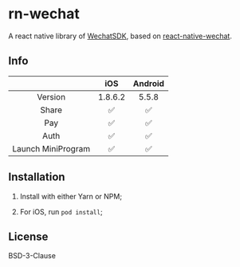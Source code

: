 # rn-wechat

A react native library of [WechatSDK](https://developers.weixin.qq.com/doc/oplatform/Mobile_App/Resource_Center_Homepage.html), based on [react-native-wechat](https://github.com/yorkie/react-native-wechat).

## Info

|                    |   iOS   | Android |
| :----------------: | :-----: | :-----: |
|      Version       | 1.8.6.2 |  5.5.8  |
|       Share        |   ✅    |   ✅    |
|        Pay         |   ✅    |   ✅    |
|        Auth        |   ✅    |   ✅    |
| Launch MiniProgram |   ✅    |   ✅    |

## Installation

1. Install with either Yarn or NPM;

2. For iOS, run `pod install`;

## License

BSD-3-Clause
